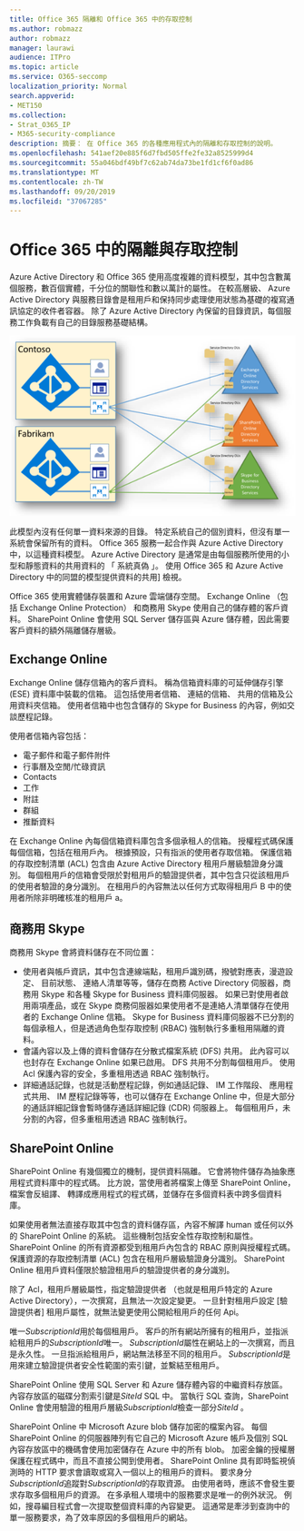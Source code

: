 ```yaml
---
title: Office 365 隔離和 Office 365 中的存取控制
ms.author: robmazz
author: robmazz
manager: laurawi
audience: ITPro
ms.topic: article
ms.service: O365-seccomp
localization_priority: Normal
search.appverid:
- MET150
ms.collection:
- Strat_O365_IP
- M365-security-compliance
description: 摘要： 在 Office 365 的各種應用程式內的隔離和存取控制的說明。
ms.openlocfilehash: 541aef20e885f6d7fbd505ffe2fe32a8525999d4
ms.sourcegitcommit: 55a046bdf49bf7c62ab74da73be1fd1cf6f0ad86
ms.translationtype: MT
ms.contentlocale: zh-TW
ms.lasthandoff: 09/20/2019
ms.locfileid: "37067285"
---
```

# <a name="isolation-and-access-control-in-office-365"></a>Office 365 中的隔離與存取控制

Azure Active Directory 和 Office 365 使用高度複雜的資料模型，其中包含數萬個服務，數百個實體，千分位的關聯性和數以萬計的屬性。 在較高層級、 Azure Active Directory 與服務目錄會是租用戶和保持同步處理使用狀態為基礎的複寫通訊協定的收件者容器。 除了 Azure Active Directory 內保留的目錄資訊，每個服務工作負載有自己的目錄服務基礎結構。
 
![Office 365 租用戶資料同步處理](media/office-365-isolation-tenant-data-sync.png)

此模型內沒有任何單一資料來源的目錄。 特定系統自己的個別資料，但沒有單一系統會保留所有的資料。 Office 365 服務一起合作與 Azure Active Directory 中，以這種資料模型。 Azure Active Directory 是通常是由每個服務所使用的小型和靜態資料的共用資料的 「 系統真偽 」。 使用 Office 365 和 Azure Active Directory 中的同盟的模型提供資料的共用] 檢視。

Office 365 使用實體儲存裝置和 Azure 雲端儲存空間。 Exchange Online （包括 Exchange Online Protection） 和商務用 Skype 使用自己的儲存體的客戶資料。 SharePoint Online 會使用 SQL Server 儲存區與 Azure 儲存體，因此需要客戶資料的額外隔離儲存層級。

## <a name="exchange-online"></a>Exchange Online

Exchange Online 儲存信箱內的客戶資料。 稱為信箱資料庫的可延伸儲存引擎 (ESE) 資料庫中裝載的信箱。 這包括使用者信箱、 連結的信箱、 共用的信箱及公用資料夾信箱。 使用者信箱中也包含儲存的 Skype for Business 的內容，例如交談歷程記錄。

使用者信箱內容包括：

- 電子郵件和電子郵件附件
- 行事曆及空閒/忙碌資訊
- Contacts
- 工作
- 附註
- 群組
- 推斷資料

在 Exchange Online 內每個信箱資料庫包含多個承租人的信箱。 授權程式碼保護每個信箱，包括在租用戶內。 根據預設，只有指派的使用者存取信箱。 保護信箱的存取控制清單 (ACL) 包含由 Azure Active Directory 租用戶層級驗證身分識別。 每個租用戶的信箱會受限於對租用戶的驗證提供者，其中包含只從該租用戶的使用者驗證的身分識別。 在租用戶的內容無法以任何方式取得租用戶 B 中的使用者所除非明確核准的租用戶 a。

## <a name="skype-for-business"></a>商務用 Skype

商務用 Skype 會將資料儲存在不同位置：

- 使用者與帳戶資訊，其中包含連線端點，租用戶識別碼，撥號對應表，漫遊設定、 目前狀態、 連絡人清單等等，儲存在商務 Active Directory 伺服器，商務用 Skype 和各種 Skype for Business 資料庫伺服器。 如果已對使用者啟用兩項產品，或在 Skype 商務伺服器如果使用者不是連絡人清單儲存在使用者的 Exchange Online 信箱。 Skype for Business 資料庫伺服器不已分割的每個承租人，但是透過角色型存取控制 (RBAC) 強制執行多重租用隔離的資料。
- 會議內容以及上傳的資料會儲存在分散式檔案系統 (DFS) 共用。 此內容可以也封存在 Exchange Online 如果已啟用。 DFS 共用不分割每個租用戶。 使用 Acl 保護內容的安全，多重租用透過 RBAC 強制執行。
- 詳細通話記錄，也就是活動歷程記錄，例如通話記錄、 IM 工作階段、 應用程式共用、 IM 歷程記錄等等，也可以儲存在 Exchange Online 中，但是大部分的通話詳細記錄會暫時儲存通話詳細記錄 (CDR) 伺服器上。 每個租用戶，未分割的內容，但多重租用透過 RBAC 強制執行。

## <a name="sharepoint-online"></a>SharePoint Online

SharePoint Online 有幾個獨立的機制，提供資料隔離。 它會將物件儲存為抽象應用程式資料庫中的程式碼。 比方說，當使用者將檔案上傳至 SharePoint Online，檔案會反組譯、 轉譯成應用程式的程式碼，並儲存在多個資料表中跨多個資料庫。

如果使用者無法直接存取其中包含的資料儲存區，內容不解譯 human 或任何以外的 SharePoint Online 的系統。 這些機制包括安全性存取控制和屬性。 SharePoint Online 的所有資源都受到租用戶內包含的 RBAC 原則與授權程式碼。 保護資源的存取控制清單 (ACL) 包含在租用戶層級驗證身分識別。 SharePoint Online 租用戶資料僅限於驗證租用戶的驗證提供者的身分識別。

除了 Acl，租用戶層級屬性，指定驗證提供者 （也就是租用戶特定的 Azure Active Directory），一次撰寫，且無法一次設定變更。 一旦針對租用戶設定 [驗證提供者] 租用戶屬性，就無法變更使用公開給租用戶的任何 Api。

唯一*SubscriptionId*用於每個租用戶。 客戶的所有網站所擁有的租用戶，並指派給租用戶的*SubscriptionId*唯一。 *SubscriptionId*屬性在網站上的一次撰寫，而且是永久性。 一旦指派給租用戶，網站無法移至不同的租用戶。 *SubscriptionId*是用來建立驗證提供者安全性範圍的索引鍵，並繫結至租用戶。

SharePoint Online 使用 SQL Server 和 Azure 儲存體內容的中繼資料存放區。 內容存放區的磁碟分割索引鍵是*SiteId* SQL 中。 當執行 SQL 查詢，SharePoint Online 會使用驗證的租用戶層級*SubscriptionId*檢查一部分*SiteId* 。

SharePoint Online 中 Microsoft Azure blob 儲存加密的檔案內容。 每個 SharePoint Online 的伺服器陣列有它自己的 Microsoft Azure 帳戶及個別 SQL 內容存放區中的機碼會使用加密儲存在 Azure 中的所有 blob。 加密金鑰的授權層保護在程式碼中，而且不直接公開到使用者。 SharePoint Online 具有即時監視偵測時的 HTTP 要求會讀取或寫入一個以上的租用戶的資料。 要求身分*SubscriptionId*追蹤對*SubscriptionId*的存取資源。 由使用者時，應該不會發生要求存取多個租用戶的資源。 在多承租人環境中的服務要求是唯一的例外狀況。 例如，搜尋編目程式會一次提取整個資料庫的內容變更。 這通常是牽涉到查詢中的單一服務要求，為了效率原因的多個租用戶的網站。

